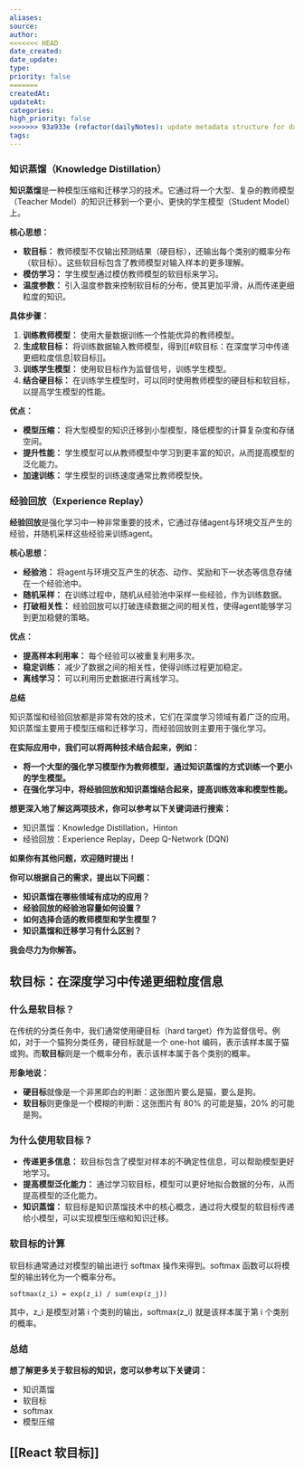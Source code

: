 ```yaml
---
aliases: 
source: 
author: 
<<<<<<< HEAD
date_created: 
date_update: 
type: 
priority: false
=======
createdAt: 
updateAt: 
categories: 
high_priority: false
>>>>>>> 93a933e (refactor(dailyNotes): update metadata structure for daily notes)
tags:
---
```


### 知识蒸馏（Knowledge Distillation）

**知识蒸馏**是一种模型压缩和迁移学习的技术。它通过将一个大型、复杂的教师模型（Teacher Model）的知识迁移到一个更小、更快的学生模型（Student Model）上。

**核心思想：**

- **软目标：** 教师模型不仅输出预测结果（硬目标），还输出每个类别的概率分布（软目标）。这些软目标包含了教师模型对输入样本的更多理解。
- **模仿学习：** 学生模型通过模仿教师模型的软目标来学习。
- **温度参数：** 引入温度参数来控制软目标的分布，使其更加平滑，从而传递更细粒度的知识。

**具体步骤：**

1. **训练教师模型：** 使用大量数据训练一个性能优异的教师模型。
2. **生成软目标：** 将训练数据输入教师模型，得到[[#软目标：在深度学习中传递更细粒度信息|软目标]]。
3. **训练学生模型：** 使用软目标作为监督信号，训练学生模型。
4. **结合硬目标：** 在训练学生模型时，可以同时使用教师模型的硬目标和软目标，以提高学生模型的性能。

**优点：**

- **模型压缩：** 将大型模型的知识迁移到小型模型，降低模型的计算复杂度和存储空间。
- **提升性能：** 学生模型可以从教师模型中学习到更丰富的知识，从而提高模型的泛化能力。
- **加速训练：** 学生模型的训练速度通常比教师模型快。

### 经验回放（Experience Replay）

**经验回放**是强化学习中一种非常重要的技术，它通过存储agent与环境交互产生的经验，并随机采样这些经验来训练agent。

**核心思想：**

- **经验池：** 将agent与环境交互产生的状态、动作、奖励和下一状态等信息存储在一个经验池中。
- **随机采样：** 在训练过程中，随机从经验池中采样一些经验，作为训练数据。
- **打破相关性：** 经验回放可以打破连续数据之间的相关性，使得agent能够学习到更加稳健的策略。

**优点：**

- **提高样本利用率：** 每个经验可以被重复利用多次。
- **稳定训练：** 减少了数据之间的相关性，使得训练过程更加稳定。
- **离线学习：** 可以利用历史数据进行离线学习。

**总结**

知识蒸馏和经验回放都是非常有效的技术，它们在深度学习领域有着广泛的应用。知识蒸馏主要用于模型压缩和迁移学习，而经验回放则主要用于强化学习。

**在实际应用中，我们可以将两种技术结合起来，例如：**

- **将一个大型的强化学习模型作为教师模型，通过知识蒸馏的方式训练一个更小的学生模型。**
- **在强化学习中，将经验回放和知识蒸馏结合起来，提高训练效率和模型性能。**

**想更深入地了解这两项技术，你可以参考以下关键词进行搜索：**

- 知识蒸馏：Knowledge Distillation，Hinton
- 经验回放：Experience Replay，Deep Q-Network (DQN)

**如果你有其他问题，欢迎随时提出！**

**你可以根据自己的需求，提出以下问题：**

- **知识蒸馏在哪些领域有成功的应用？**
- **经验回放的经验池容量如何设置？**
- **如何选择合适的教师模型和学生模型？**
- **知识蒸馏和迁移学习有什么区别？**

**我会尽力为你解答。**


## 软目标：在深度学习中传递更细粒度信息

### 什么是软目标？

在传统的分类任务中，我们通常使用硬目标（hard target）作为监督信号。例如，对于一个猫狗分类任务，硬目标就是一个 one-hot 编码，表示该样本属于猫或狗。而**软目标**则是一个概率分布，表示该样本属于各个类别的概率。

**形象地说：**

- **硬目标**就像是一个非黑即白的判断：这张图片要么是猫，要么是狗。
- **软目标**则更像是一个模糊的判断：这张图片有 80% 的可能是猫，20% 的可能是狗。

### 为什么使用软目标？

- **传递更多信息：** 软目标包含了模型对样本的不确定性信息，可以帮助模型更好地学习。
- **提高模型泛化能力：** 通过学习软目标，模型可以更好地拟合数据的分布，从而提高模型的泛化能力。
- **知识蒸馏：** 软目标是知识蒸馏技术中的核心概念，通过将大模型的软目标传递给小模型，可以实现模型压缩和知识迁移。


### 软目标的计算

软目标通常通过对模型的输出进行 softmax 操作来得到。softmax 函数可以将模型的输出转化为一个概率分布。

```
softmax(z_i) = exp(z_i) / sum(exp(z_j))
```

其中，z_i 是模型对第 i 个类别的输出，softmax(z_i) 就是该样本属于第 i 个类别的概率。

### 总结



**想了解更多关于软目标的知识，您可以参考以下关键词：**

- 知识蒸馏
- 软目标
- softmax
- 模型压缩


## [[React 软目标]]